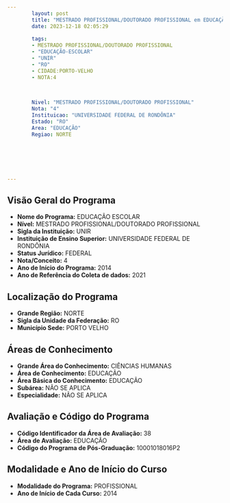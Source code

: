 ```yaml
---
        layout: post
        title: "MESTRADO PROFISSIONAL/DOUTORADO PROFISSIONAL em EDUCAÇÃO ESCOLAR na UNIR  "
        date: 2023-12-18 02:05:29
     
        tags:
        - MESTRADO PROFISSIONAL/DOUTORADO PROFISSIONAL
        - "EDUCAÇÃO-ESCOLAR"
        - "UNIR"
        - "RO"
        - CIDADE:PORTO-VELHO
        - NOTA:4
        
       

        Nivel: "MESTRADO PROFISSIONAL/DOUTORADO PROFISSIONAL"
        Nota: "4"
        Instituicao: "UNIVERSIDADE FEDERAL DE RONDÔNIA"
        Estado: "RO"
        Area: "EDUCAÇÃO"
        Regiao: NORTE
        
        
        
        
        
        
---
```

## Visão Geral do Programa
- **Nome do Programa:** EDUCAÇÃO ESCOLAR
- **Nível:** MESTRADO PROFISSIONAL/DOUTORADO PROFISSIONAL
- **Sigla da Instituição:** UNIR
- **Instituição de Ensino Superior:** UNIVERSIDADE FEDERAL DE RONDÔNIA
- **Status Jurídico:** FEDERAL
- **Nota/Conceito:** 4
- **Ano de Início do Programa:** 2014
- **Ano de Referência do Coleta de dados:** 2021

## Localização do Programa
- **Grande Região:** NORTE
- **Sigla da Unidade da Federação:** RO
- **Município Sede:** PORTO VELHO

## Áreas de Conhecimento
- **Grande Área do Conhecimento:** CIÊNCIAS HUMANAS
- **Área de Conhecimento:** EDUCAÇÃO
- **Área Básica do Conhecimento:** EDUCAÇÃO
- **Subárea:** NÃO SE APLICA
- **Especialidade:** NÃO SE APLICA

## Avaliação e Código do Programa
- **Código Identificador da Área de Avaliação:** 38
- **Área de Avaliação:** EDUCAÇÃO
- **Código do Programa de Pós-Graduação:** 10001018016P2


## Modalidade e Ano de Início do Curso
- **Modalidade do Programa:** PROFISSIONAL
- **Ano de Início de Cada Curso:** 2014
